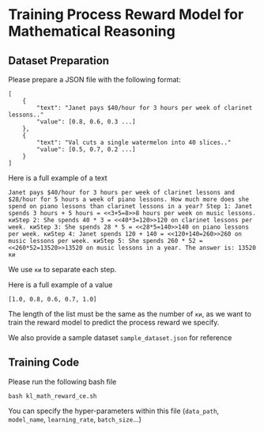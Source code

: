 # Training Process Reward Model for Mathematical Reasoning

## Dataset Preparation
Please prepare a JSON file with the following format:
```
[
    {
        "text": "Janet pays $40/hour for 3 hours per week of clarinet lessons.."    
        "value": [0.8, 0.6, 0.3 ...]
    },
    {
        "text": "Val cuts a single watermelon into 40 slices.."    
        "value": [0.5, 0.7, 0.2 ...]
    }
]
```
Here is a full example of a text
```
Janet pays $40/hour for 3 hours per week of clarinet lessons and $28/hour for 5 hours a week of piano lessons. How much more does she spend on piano lessons than clarinet lessons in a year? Step 1: Janet spends 3 hours + 5 hours = <<3+5=8>>8 hours per week on music lessons. киStep 2: She spends 40 * 3 = <<40*3=120>>120 on clarinet lessons per week. киStep 3: She spends 28 * 5 = <<28*5=140>>140 on piano lessons per week. киStep 4: Janet spends 120 + 140 = <<120+140=260>>260 on music lessons per week. киStep 5: She spends 260 * 52 = <<260*52=13520>>13520 on music lessons in a year. The answer is: 13520 ки
```
We use `ки` to separate each step.

Here is a full example of a value
```
[1.0, 0.8, 0.6, 0.7, 1.0]
```
The length of the list must be the same as the number of `ки`, as we want to train the reward model to predict the process reward we specify.

We also provide a sample dataset `sample_dataset.json` for reference

## Training Code

Please run the following bash file
```
bash kl_math_reward_ce.sh
```
You can specify the hyper-parameters within this file (`data_path`, `model_name`, `learning_rate`, `batch_size`...)
